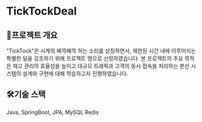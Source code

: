 # TickTockDeal

## 🚀프로젝트 개요
"TickTock"은 시계의 째깍째깍 하는 소리를 상징하면서, 제한된 시간 내에 이루어지는 특별한 딜을 강조하기 위해 프로젝트 명으로 선정하였습니다.
본 프로젝트의 주요 목적은 재고 관리의 효율성을 높이고 대규모 트래픽과 고객의 동시 접속을 처리하는 분산 시스템의 설계와 구현에 대해 학습하고자 진행하였습니다.

## 🛠️기술 스택
Java, SpringBoot, JPA, MySQL Redis


